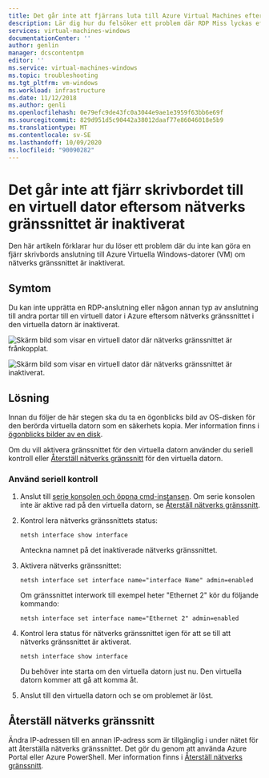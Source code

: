 ```yaml
---
title: Det går inte att fjärrans luta till Azure Virtual Machines eftersom NÄTVERKSKORTet är inaktiverat | Microsoft Docs
description: Lär dig hur du felsöker ett problem där RDP Miss lyckas eftersom NÄTVERKSKORTet är inaktiverat på den virtuella Azure-datorn | Microsoft Docs
services: virtual-machines-windows
documentationCenter: ''
author: genlin
manager: dcscontentpm
editor: ''
ms.service: virtual-machines-windows
ms.topic: troubleshooting
ms.tgt_pltfrm: vm-windows
ms.workload: infrastructure
ms.date: 11/12/2018
ms.author: genli
ms.openlocfilehash: 0e79efc9de43fc0a3044e9ae1e3959f63bb6e69f
ms.sourcegitcommit: 829d951d5c90442a38012daaf77e86046018e5b9
ms.translationtype: MT
ms.contentlocale: sv-SE
ms.lasthandoff: 10/09/2020
ms.locfileid: "90090282"
---
```

#  <a name="cannot-remote-desktop-to-a-vm-because-the-network-interface-is-disabled"></a>Det går inte att fjärr skrivbordet till en virtuell dator eftersom nätverks gränssnittet är inaktiverat

Den här artikeln förklarar hur du löser ett problem där du inte kan göra en fjärr skrivbords anslutning till Azure Virtuella Windows-datorer (VM) om nätverks gränssnittet är inaktiverat.


## <a name="symptoms"></a>Symtom

Du kan inte upprätta en RDP-anslutning eller någon annan typ av anslutning till andra portar till en virtuell dator i Azure eftersom nätverks gränssnittet i den virtuella datorn är inaktiverat.

![Skärm bild som visar en virtuell dator där nätverks gränssnittet är frånkopplat.](./media/troubleshoot-rdp-nic-disabled/disconnected.png)

![Skärm bild som visar en virtuell dator där nätverks gränssnittet är inaktiverat.](./media/troubleshoot-rdp-nic-disabled/disabled.png)


## <a name="solution"></a>Lösning

Innan du följer de här stegen ska du ta en ögonblicks bild av OS-disken för den berörda virtuella datorn som en säkerhets kopia. Mer information finns i [ögonblicks bilder av en disk](../windows/snapshot-copy-managed-disk.md).

Om du vill aktivera gränssnittet för den virtuella datorn använder du seriell kontroll eller [Återställ nätverks gränssnitt](#reset-network-interface) för den virtuella datorn.

### <a name="use-serial-control"></a>Använd seriell kontroll

1. Anslut till [serie konsolen och öppna cmd-instansen](./serial-console-windows.md#use-cmd-or-powershell-in-serial-console). Om serie konsolen inte är aktive rad på den virtuella datorn, se [Återställ nätverks gränssnitt](#reset-network-interface).
2. Kontrol lera nätverks gränssnittets status:

    ```console
    netsh interface show interface
    ```

    Anteckna namnet på det inaktiverade nätverks gränssnittet.

3. Aktivera nätverks gränssnittet:

    ```console
    netsh interface set interface name="interface Name" admin=enabled
    ```

    Om gränssnittet interwork till exempel heter "Ethernet 2" kör du följande kommando:

    ```console
    netsh interface set interface name="Ethernet 2" admin=enabled
    ```

4.  Kontrol lera status för nätverks gränssnittet igen för att se till att nätverks gränssnittet är aktiverat.

    ```console
    netsh interface show interface
    ```

    Du behöver inte starta om den virtuella datorn just nu. Den virtuella datorn kommer att gå att komma åt.

5.  Anslut till den virtuella datorn och se om problemet är löst.

## <a name="reset-network-interface"></a>Återställ nätverks gränssnitt

Ändra IP-adressen till en annan IP-adress som är tillgänglig i under nätet för att återställa nätverks gränssnittet. Det gör du genom att använda Azure Portal eller Azure PowerShell. Mer information finns i [Återställ nätverks gränssnitt](reset-network-interface.md).
